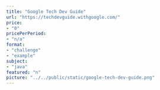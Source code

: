 ```yaml
---
title: "Google Tech Dev Guide"
url: "https://techdevguide.withgoogle.com/"
price: 
- "0"
pricePerPeriod: 
- "n/a"
format: 
- "challenge"
- "example"
subject: 
- "java"
featured: "n"
picture: "../../public/static/google-tech-dev-guide.png"
---
```

